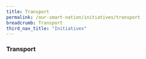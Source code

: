 ```yaml
---
title: Transport
permalink: /our-smart-nation/initiatives/transport
breadcrumb: Transport
third_nav_title: "Initiatives"
---
```

### **Transport**
